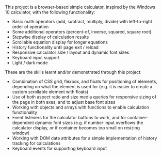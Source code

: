 This project is a browser-based simple calculator, inspired by the Windows 10 calculator, with the following functionality:
- Basic math operators (add, subtract, multiply, divide) with left-to-right order of operation
- Some additional operators (percent-of, inverse, squared, square root)
- Stepwise display of calculation results
- Scrollable equation display for longer equations
- History functionality until page exit / reload
- Responsive calculator size / layout and dynamic font sizes
- Keyboard input support
- Light / dark mode

These are the skills learnt and/or demonstrated through this project:
- Combination of CSS grid, flexbox, and floats for positioning of elements, depending on what the element is used for (e.g. it is easier to create a custom scrollable element with floats)
- Use of both aspect ratio and size media queries for responsive sizing of the page in both axes, and to adjust base font sizes
- Working with objects and arrays with functions to enable calculation functionality
- Event listeners for the calculator buttons to work, and for container-dependent dynamic font sizes (e.g. if number input overflows the calculator display, or if container becomes too small on resizing window)
- Working with DOM data attributes for a simple implementation of history tracking for calculations
- Keyboard events for supporting keyboard input
